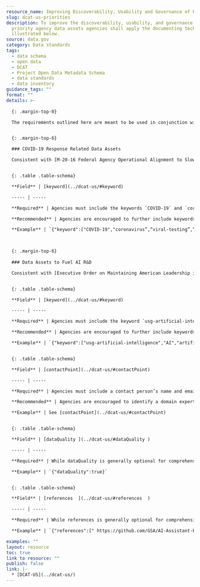 ```yaml
---
resource_name: Improving Discoverability, Usability and Governance of Priority Agency Data
slug: dcat-us-priorities
description: To improve the discoverability, usability, and governance of these 
  priority agency data assets agencies shall apply the documenting techniques 
  illustrated below. 
source: data.gov
category: Data standards
tags:
  - data schema
  - open data
  - DCAT
  - Project Open Data Metadata Schema
  - data standards
  - data inventory 
guidance_tags: ""
format: ""
details: >-
  
  {: .margin-top-0}

  The requirements outlined here are meant to be used in conjunction with the documentation for the full [DCAT-US Schema v1.1](../dcat-us/) (Project Open Data Metadata Schema) 


  {: .margin-top-6}

  ### COVID-19 Response Related Data Assets 

  Consistent with [M-20-16 Federal Agency Operational Alignment to Slow the Spread of Coronavirus COVID-19](https://www.whitehouse.gov/wp-content/uploads/2020/03/M-20-16.pdf), in places where the [Federal Data Strategy 2020 Action Plan](https://strategy.data.gov/action-plan/) calls for agencies to prioritize data assets and projects, agencies are required to include COVID-19 response data as their highest priority.


  {: .table .table-schema}

  **Field** | [keyword](../dcat-us/#keyword)  

  ----- | -----

  **Required** | Agencies must include the keywords `COVID-19` and `coronavirus`. 

  **Recommended** | Agencies are encouraged to further include keywords that would improve discoverability.  

  **Example** | `{"keyword":["COVID-19","coronavirus”,“viral-testing”,“CARES-Act”,“CORD-19”,"SARS-CoV-2"]}`

 

  {: .margin-top-6}
  
  ### Data Assets to Fuel AI R&D 

  Consistent with [Executive Order on Maintaining American Leadership in Artificial Intelligence (EO 13859)](https://www.federalregister.gov/documents/2019/02/14/2019-02544/maintaining-american-leadership-in-artificial-intelligence), agencies are directed to improve data “inventory documentation to enable discovery and usability [in order to] prioritize improvements to access and quality of data … based on the AI research community’s user feedback.” 


  {: .table .table-schema}

  **Field** | [keyword](../dcat-us/#keyword)  

  ----- | -----

  **Required** | Agencies must include the keyword `usg-artificial-intelligence`. 

  **Recommended** | Agencies are encouraged to further include keywords that would improve discoverability. Datasets that specifically serve as training data for machine learning applications should additionally include a keyword of `usg-ai-training-data`

  **Example** | `{"keyword":["usg-artificial-intelligence","AI","artificial-intelligence","AI-R&D",”natural-language-processing”,“machine-learning”,“research”,“COVID-19]}`


  {: .table .table-schema}

  **Field** | [contactPoint](../dcat-us/#contactPoint)  

  ----- | -----

  **Required** | Agencies must include a contact person’s name and email that can discuss restrictions or controls on the dataset with interested AI researchers.

  **Recommended** | Agencies are encouraged to identify a domain expert and their contact information who can discuss the dataset with interested AI researchers. 

  **Example** | See [contactPoint](../dcat-us/#contactPoint) 


  {: .table .table-schema}

  **Field** | [dataQuality ](../dcat-us/#dataQuality )  

  ----- | -----

  **Required** | While dataQuality is generally optional for comprehensive data inventory documentation it is required for all datasets identified for the purposes of AI R&D. 

  **Example** | `{"dataQuality":true}`


  {: .table .table-schema}

  **Field** | [references  ](../dcat-us/#references  )  

  ----- | -----

  **Required** | While references is generally optional for comprehensive data inventory documentation it is required if references, including model documentation that exist for data assets identified for the purposes of AI R&D. 

  **Example** | `{"references":[" https://github.com/GSA/AI-Assistant-Pilot"]}`

examples: ""
layout: resource
toc: true
link to resource: ""
publish: false
link: |-
  * [DCAT-US](../dcat-us/)
---
```

